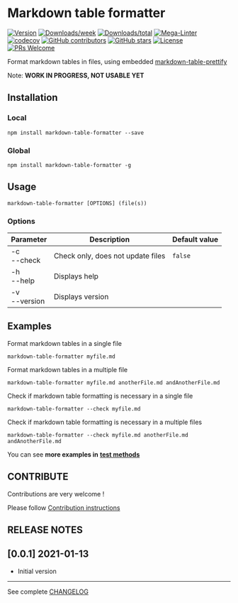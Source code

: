 <!-- markdownlint-disable MD033 -->
# Markdown table formatter

[![Version](https://img.shields.io/npm/v/markdown-table-formatter.svg)](https://npmjs.org/package/markdown-table-formatter)
[![Downloads/week](https://img.shields.io/npm/dw/markdown-table-formatter.svg)](https://npmjs.org/package/markdown-table-formatter)
[![Downloads/total](https://img.shields.io/npm/dt/markdown-table-formatter.svg)](https://npmjs.org/package/markdown-table-formatter)
[![Mega-Linter](https://github.com/nvuillam/markdown-table-formatter/workflows/Mega-Linter/badge.svg)](https://github.com/nvuillam/mega-linter#readme)
[![codecov](https://codecov.io/gh/nvuillam/markdown-table-formatter/branch/master/graph/badge.svg)](https://codecov.io/gh/nvuillam/markdown-table-formatter)
[![GitHub contributors](https://img.shields.io/github/contributors/nvuillam/markdown-table-formatter.svg)](https://gitHub.com/nvuillam/markdown-table-formatter/graphs/contributors/)
[![GitHub stars](https://img.shields.io/github/stars/nvuillam/markdown-table-formatter?label=Star&maxAge=2592000)](https://GitHub.com/nvuillam/markdown-table-formatter/stargazers/)
[![License](https://img.shields.io/npm/l/markdown-table-formatter.svg)](https://github.com/nvuillam/markdown-table-formatter/blob/master/LICENSE)
[![PRs Welcome](https://img.shields.io/badge/PRs-welcome-brightgreen.svg?style=flat-square)](http://makeapullrequest.com)

Format markdown tables in files, using embedded [markdown-table-prettify](https://www.npmjs.com/package/markdown-table-prettify)

Note: **WORK IN PROGRESS, NOT USABLE YET**

## Installation

### Local

```shell
npm install markdown-table-formatter --save
```

### Global

```shell
npm install markdown-table-formatter -g
```

## Usage

```shell
markdown-table-formatter [OPTIONS] (file(s))
```

### Options

| Parameter          | Description                         | Default value   |
|--------------------|--------------------------------|---------------|
| -c<br/>--check            | Check only, does not update files       |`false`                 |
| -h<br/>--help         | Displays help                   | <!-- --> |
| -v<br/>--version         | Displays version                   | <!-- --> |

## Examples

Format markdown tables in a single file

```shell
markdown-table-formatter myfile.md
```

Format markdown tables in a multiple file

```shell
markdown-table-formatter myfile.md anotherFile.md andAnotherFile.md
```

Check if markdown table formatting is necessary in a single file

```shell
markdown-table-formatter --check myfile.md
```

Check if markdown table formatting is necessary in a multiple files

```shell
markdown-table-formatter --check myfile.md anotherFile.md andAnotherFile.md
```

You can see **more examples in** [**test methods**](https://github.com/nvuillam/markdown-table-formatter/blob/master/test/markdown-table-formatter.test.js)

## CONTRIBUTE

Contributions are very welcome !

Please follow [Contribution instructions](https://github.com/nvuillam/markdown-table-formatter/blob/master/CONTRIBUTING.md)

## RELEASE NOTES

## [0.0.1] 2021-01-13

- Initial version

____

See complete [CHANGELOG](https://github.com/nvuillam/markdown-table-formatter/blob/master/CHANGELOG.md)
